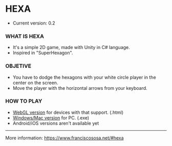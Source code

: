 # HEXA 

- Current version: 0.2

### WHAT IS HEXA

- It's a simple 2D game, made with Unity in C# language.     
- Inspired in "SuperHexagon".

### OBJETIVE

- You have to dodge the hexagons with your white circle player in the center on the screen.      
- Move the player with the horizontal arrows from your keyboard.

### HOW TO PLAY

- [WebGL version](https://github.com/panch1/Hexa/tree/master/WebGL) for devices with that support. (.html)
- [Windows/Mac version](https://github.com/panch1/Hexa/tree/master/WindowsMac) for PC. (.exe)
- Android/iOS versions aren't available yet

***

More information: https://www.franciscososa.net/#hexa

